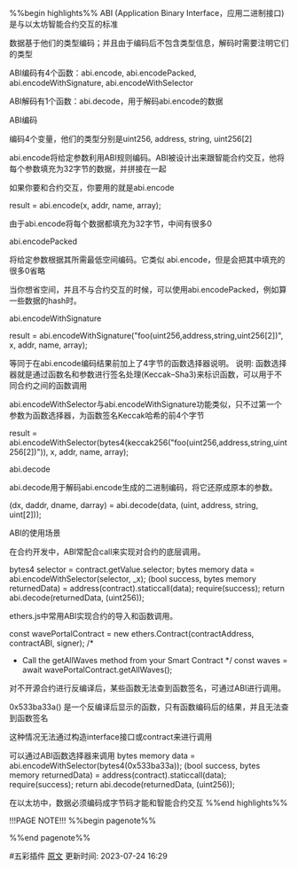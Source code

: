 %%begin highlights%%
ABI (Application Binary Interface，应用二进制接口)是与以太坊智能合约交互的标准

数据基于他们的类型编码；并且由于编码后不包含类型信息，解码时需要注明它们的类型

ABI编码有4个函数：abi.encode, abi.encodePacked, abi.encodeWithSignature, abi.encodeWithSelector

ABI解码有1个函数：abi.decode，用于解码abi.encode的数据

ABI编码​

编码4个变量，他们的类型分别是uint256, address, string, uint256[2]

abi.encode​
将给定参数利用ABI规则编码。ABI被设计出来跟智能合约交互，他将每个参数填充为32字节的数据，并拼接在一起

如果你要和合约交互，你要用的就是abi.encode

result = abi.encode(x, addr, name, array);

由于abi.encode将每个数据都填充为32字节，中间有很多0

abi.encodePacked

将给定参数根据其所需最低空间编码。它类似 abi.encode，但是会把其中填充的很多0省略

当你想省空间，并且不与合约交互的时候，可以使用abi.encodePacked，例如算一些数据的hash时。

abi.encodeWithSignature

result = abi.encodeWithSignature("foo(uint256,address,string,uint256[2])", x, addr, name, array);

等同于在abi.encode编码结果前加上了4字节的函数选择器说明。 说明: 函数选择器就是通过函数名和参数进行签名处理(Keccak–Sha3)来标识函数，可以用于不同合约之间的函数调用

abi.encodeWithSelector​
与abi.encodeWithSignature功能类似，只不过第一个参数为函数选择器，为函数签名Keccak哈希的前4个字节

result = abi.encodeWithSelector(bytes4(keccak256("foo(uint256,address,string,uint256[2])")), x, addr, name, array);

abi.decode​

abi.decode用于解码abi.encode生成的二进制编码，将它还原成原本的参数。

(dx, daddr, dname, darray) = abi.decode(data, (uint, address, string, uint[2]));

ABI的使用场景​

在合约开发中，ABI常配合call来实现对合约的底层调用。

bytes4 selector = contract.getValue.selector;
bytes memory data = abi.encodeWithSelector(selector, _x);
(bool success, bytes memory returnedData) = address(contract).staticcall(data);
require(success);
return abi.decode(returnedData, (uint256));

ethers.js中常用ABI实现合约的导入和函数调用。

const wavePortalContract = new ethers.Contract(contractAddress, contractABI, signer);
/*
* Call the getAllWaves method from your Smart Contract
*/
const waves = await wavePortalContract.getAllWaves();

对不开源合约进行反编译后，某些函数无法查到函数签名，可通过ABI进行调用。

0x533ba33a() 是一个反编译后显示的函数，只有函数编码后的结果，并且无法查到函数签名

这种情况无法通过构造interface接口或contract来进行调用

可以通过ABI函数选择器来调用
bytes memory data = abi.encodeWithSelector(bytes4(0x533ba33a));
(bool success, bytes memory returnedData) = address(contract).staticcall(data);
require(success);
return abi.decode(returnedData, (uint256));

在以太坊中，数据必须编码成字节码才能和智能合约交互
%%end highlights%%

!!!PAGE NOTE!!!
%%begin pagenote%%

%%end pagenote%%

 #五彩插件 [原文](https://www.wtf.academy/solidity-advanced/ABIEncode/)
更新时间: 2023-07-24 16:29